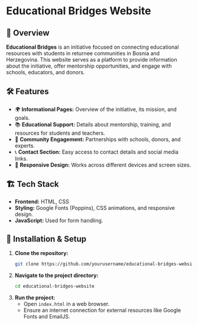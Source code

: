 # Educational Bridges Website

## 📌 Overview
**Educational Bridges** is an initiative focused on connecting educational resources with students in returnee communities in Bosnia and Herzegovina. This website serves as a platform to provide information about the initiative, offer mentorship opportunities, and engage with schools, educators, and donors.

## 🛠️ Features
- 🌍 **Informational Pages:** Overview of the initiative, its mission, and goals.
- 📚 **Educational Support:** Details about mentorship, training, and resources for students and teachers.
- 🏫 **Community Engagement:** Partnerships with schools, donors, and experts.
- 📞 **Contact Section:** Easy access to contact details and social media links.
- 🎨 **Responsive Design:** Works across different devices and screen sizes.

## 🏗️ Tech Stack
- **Frontend:** HTML, CSS
- **Styling:** Google Fonts (Poppins), CSS animations, and responsive design.
- **JavaScript:** Used for form handling.

## 🚀 Installation & Setup
1. **Clone the repository:**
   ```sh
   git clone https://github.com/yourusername/educational-bridges-website.git
   ```
2. **Navigate to the project directory:**
   ```sh
   cd educational-bridges-website
   ```
3. **Run the project:**
   - Open `index.html` in a web browser.
   - Ensure an internet connection for external resources like Google Fonts and EmailJS.
